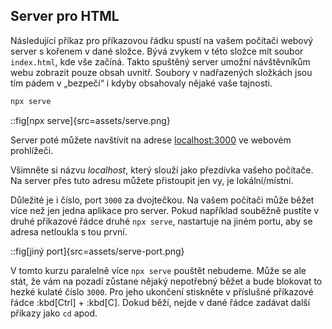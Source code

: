## Server pro HTML

Následující příkaz pro příkazovou řádku spustí na vašem počítači webový server s kořenem v dané složce. Bývá zvykem v této složce mít soubor `index.html`, kde vše začíná. Takto spuštěný server umožní návštěvníkům webu zobrazit pouze obsah uvnitř. Soubory v nadřazených složkách jsou tím pádem v „bezpečí“ i kdyby obsahovaly nějaké vaše tajnosti.

```sh
npx serve
```

::fig[npx serve]{src=assets/serve.png}

Server poté můžete navštívit na adrese [localhost:3000](http://localhost:3000) ve webovém prohlížeči.

Všimněte si názvu _localhost_, který slouží jako přezdívka vašeho počítače. Na server přes tuto adresu můžete přistoupit jen vy, je lokální/místní.

Důležité je i číslo, port `3000` za dvojtečkou. Na vašem počítači může běžet více než jen jedna aplikace pro server. Pokud například souběžně pustíte v druhé příkazové řádce druhé `npx serve`, nastartuje na jiném portu, aby se adresa netloukla s tou první.

::fig[jiný port]{src=assets/serve-port.png}

V tomto kurzu paralelně více `npx serve` pouštět nebudeme. Může se ale stát, že vám na pozadí zůstane nějaký nepotřebný běžet a bude blokovat to hezké kulaté číslo `3000`. Pro jeho ukončení stiskněte v příslušné příkazové řádce :kbd[Ctrl] + :kbd[C]. Dokud běží, nejde v dané řádce zadávat další příkazy jako `cd` apod.
